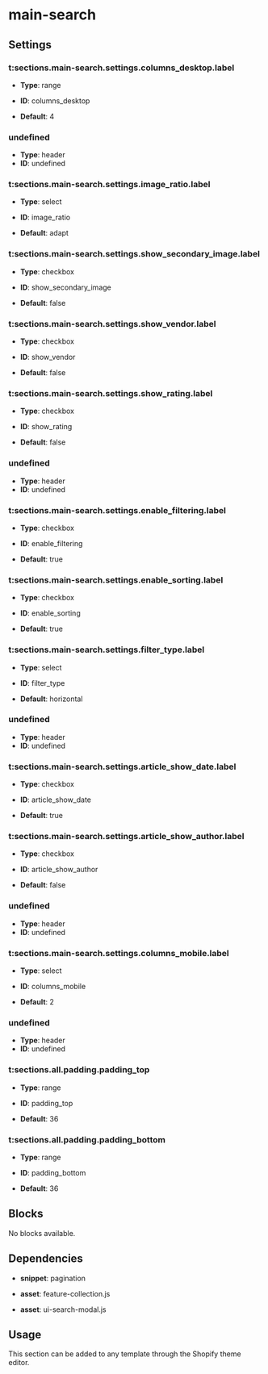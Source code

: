 # main-search



## Settings


### t:sections.main-search.settings.columns_desktop.label
- **Type**: range
- **ID**: columns_desktop

- **Default**: 4

### undefined
- **Type**: header
- **ID**: undefined



### t:sections.main-search.settings.image_ratio.label
- **Type**: select
- **ID**: image_ratio

- **Default**: adapt

### t:sections.main-search.settings.show_secondary_image.label
- **Type**: checkbox
- **ID**: show_secondary_image

- **Default**: false

### t:sections.main-search.settings.show_vendor.label
- **Type**: checkbox
- **ID**: show_vendor

- **Default**: false

### t:sections.main-search.settings.show_rating.label
- **Type**: checkbox
- **ID**: show_rating

- **Default**: false

### undefined
- **Type**: header
- **ID**: undefined



### t:sections.main-search.settings.enable_filtering.label
- **Type**: checkbox
- **ID**: enable_filtering

- **Default**: true

### t:sections.main-search.settings.enable_sorting.label
- **Type**: checkbox
- **ID**: enable_sorting

- **Default**: true

### t:sections.main-search.settings.filter_type.label
- **Type**: select
- **ID**: filter_type

- **Default**: horizontal

### undefined
- **Type**: header
- **ID**: undefined



### t:sections.main-search.settings.article_show_date.label
- **Type**: checkbox
- **ID**: article_show_date

- **Default**: true

### t:sections.main-search.settings.article_show_author.label
- **Type**: checkbox
- **ID**: article_show_author

- **Default**: false

### undefined
- **Type**: header
- **ID**: undefined



### t:sections.main-search.settings.columns_mobile.label
- **Type**: select
- **ID**: columns_mobile

- **Default**: 2

### undefined
- **Type**: header
- **ID**: undefined



### t:sections.all.padding.padding_top
- **Type**: range
- **ID**: padding_top

- **Default**: 36

### t:sections.all.padding.padding_bottom
- **Type**: range
- **ID**: padding_bottom

- **Default**: 36


## Blocks

No blocks available.

## Dependencies


- **snippet**: pagination

- **asset**: feature-collection.js

- **asset**: ui-search-modal.js


## Usage

This section can be added to any template through the Shopify theme editor.



